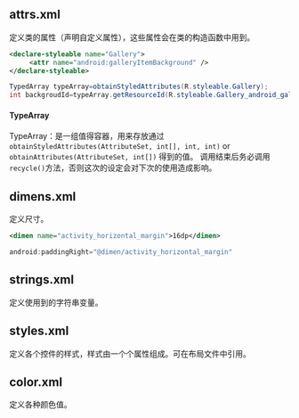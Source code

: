 ## attrs.xml

定义类的属性（声明自定义属性），这些属性会在类的构造函数中用到。
```xml
<declare-styleable name="Gallery">  
     <attr name="android:galleryItemBackground" />  
</declare-styleable>  
```

```java
TypedArray typeArray=obtainStyledAttributes(R.styleable.Gallery);  
int backgroudId=typeArray.getResourceId(R.styleable.Gallery_android_galleryItemBackground, 0);  
```
#### TypeArray
TypeArray：是一组值得容器，用来存放通过`obtainStyledAttributes(AttributeSet, int[], int, int)` or `obtainAttributes(AttributeSet, int[])` 得到的值。
调用结束后务必调用`recycle()`方法，否则这次的设定会对下次的使用造成影响。



## dimens.xml

定义尺寸。
```xml
<dimen name="activity_horizontal_margin">16dp</dimen>  
```
```java
android:paddingRight="@dimen/activity_horizontal_margin"  
```


## strings.xml

定义使用到的字符串变量。



## styles.xml

定义各个控件的样式，样式由一个个属性组成。可在布局文件中引用。



## color.xml

定义各种颜色值。




